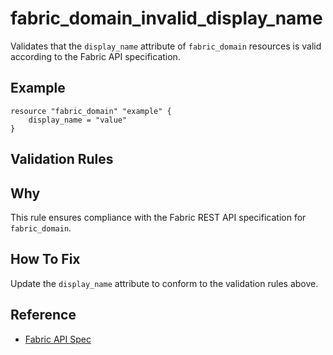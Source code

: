 # fabric_domain_invalid_display_name

Validates that the `display_name` attribute of `fabric_domain` resources is valid according to the Fabric API specification.

## Example

```hcl
resource "fabric_domain" "example" {
    display_name = "value"
}
```

## Validation Rules



## Why

This rule ensures compliance with the Fabric REST API specification for `fabric_domain`.

## How To Fix

Update the `display_name` attribute to conform to the validation rules above.

## Reference

- [Fabric API Spec](https://github.com/microsoft/fabric-rest-api-specs/tree/main/admin/definitions/domains.json)
